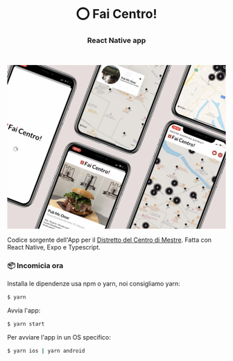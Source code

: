 <h1 align="center">⭕️ Fai Centro!</h1>
<h3 align="center">React Native app</h3>
<br />

![screenshots](https://github.com/bizzarrowebgroup/FaiCentro/blob/master/preview.jpg?raw=true)

Codice sorgente dell'App per il [Distretto del Centro di Mestre](https://www.faicentro.it/).
Fatta con React Native, Expo e Typescript.

### 📦 Incomicia ora

Installa le dipendenze usa npm o yarn, noi consigliamo yarn:

```sh
$ yarn
```

Avvia l'app:

```sh
$ yarn start
```

Per avviare l'app in un OS specifico:

```sh
$ yarn ios | yarn android
```
